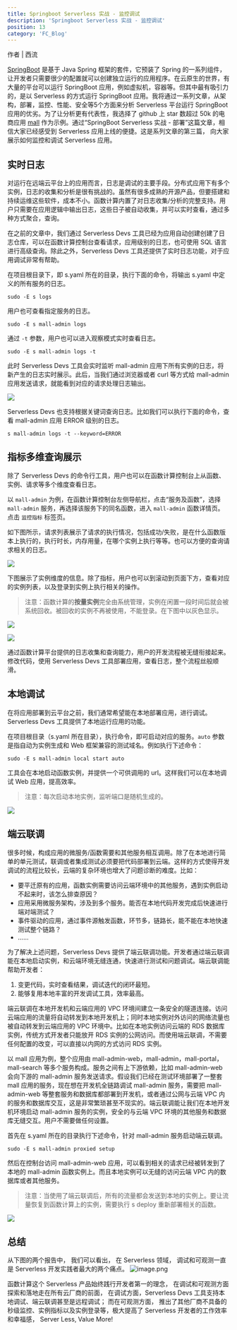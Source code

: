 ```yaml
---
title: Springboot Serverless 实战 - 监控调试
description: 'Springboot Serverless 实战 - 监控调试'
position: 13
category: 'FC_Blog'
---
```


作者 | 西流

[SpringBoot](https://spring.io/projects/spring-boot) 是基于 Java Spring 框架的套件，它预装了 Spring 的一系列组件，让开发者只需要很少的配置就可以创建独立运行的应用程序。在云原生的世界，有大量的平台可以运行 SpringBoot 应用，例如虚拟机，容器等。但其中最有吸引力的，是以 Serverless 的方式运行 SpringBoot 应用。我将通过一系列文章，从架构，部署，监控、性能、安全等5个方面来分析 Serverless 平台运行 SpringBoot 应用的优劣。为了让分析更有代表性，我选择了 github 上 star 数超过 50k 的电商应用 [mall](https://github.com/macrozheng/mall) 作为示例。通过“SpringBoot Serverless 实战 - 部署”这篇文章，相信大家已经感受到 Serverless 应用上线的便捷。这是系列文章的第三篇， 向大家展示如何监控和调试 Serverless 应用。

## 实时日志

对运行在远端云平台上的应用而言，日志是调试的主要手段。分布式应用下有多个实例，日志的收集和分析是很有挑战的。虽然有很多成熟的开源产品，但要搭建和持续运维这些软件，成本不小。函数计算内置了对日志收集/分析的完整支持。用户只需要在应用逻辑中输出日志，这些日子被自动收集，并可以实时查看，通过多种方式聚合，查询。

在之前的文章中，我们通过 Serverless Devs 工具已经为应用自动创建创建了日志仓库，可以在函数计算控制台查看请求，应用级别的日志，也可使用 SQL 语言进行高级查询。除此之外，Serverless Devs 工具还提供了实时日志功能，对于应用调试非常有帮助。

在项目根目录下，即 s.yaml 所在的目录，执行下面的命令，将输出 s.yaml 中定义的所有服务的日志。

```shell
sudo -E s logs
```

用户也可查看指定服务的日志。

```shell
sudo -E s mall-admin logs
```

通过 `-t` 参数，用户也可以进入观察模式实时查看日志。

```shell
sudo -E s mall-admin logs -t
```

此时 Serverless Devs 工具会实时监听 mall-admin 应用下所有实例的日志，将新产生的日志实时展示。此后，当我们通过浏览器或者 curl 等方式给 mall-admin 应用发送请求，就能看到对应的请求处理日志输出。

![](https://cdn.nlark.com/yuque/0/2021/png/995498/1636902168825-584ab822-90f1-4b53-b3c6-c167f14db272.png?x-oss-process=image%2Fresize%2Cw_1500%2Climit_0#crop=0&crop=0&crop=1&crop=1&id=AKRYr&originHeight=851&originWidth=1500&originalType=binary&ratio=1&rotation=0&showTitle=false&status=done&style=none&title=)

Serverless Devs 也支持根据关键词查询日志。比如我们可以执行下面的命令，查看 mall-admin 应用 ERROR 级别的日志。

```shell
s mall-admin logs -t --keyword=ERROR
```

## 指标多维查询展示

除了 Serverless Devs 的命令行工具，用户也可以在函数计算控制台上从函数、实例、请求等多个维度查看日志。

以 `mall-admin` 为例，在函数计算控制台左侧导航栏，点击“服务及函数”，选择 `mall-admin` 服务，再选择该服务下的同名函数，进入 `mall-admin` 函数详情页。点击 `监控指标` 标签页。

如下图所示，请求列表展示了请求的执行情况，包括成功/失败，是在什么函数版本上执行的，执行时长，内存用量，在哪个实例上执行等等。也可以方便的查询请求相关的日志。

![](https://cdn.nlark.com/yuque/0/2022/png/995498/1641026315260-f01f59ab-dbb3-4346-9600-358c29b66868.png?x-oss-process=image%2Fresize%2Cw_1500%2Climit_0#crop=0&crop=0&crop=1&crop=1&id=LdTLW&originHeight=743&originWidth=1500&originalType=binary&ratio=1&rotation=0&showTitle=false&status=done&style=none&title=)

下图展示了实例维度的信息。除了指标，用户也可以到滚动到页面下方，查看对应的实例列表，以及登录到实例上执行相关的操作。

> 注意：函数计算的**按量实例**完全由系统管理，实例在闲置一段时间后就会被系统回收。被回收的实例不再被使用，不能登录。在下图中以灰色显示。


![](https://cdn.nlark.com/yuque/0/2022/png/995498/1641026494907-77b9b463-2332-4624-99e2-921793f3a3c7.png?x-oss-process=image%2Fresize%2Cw_1500%2Climit_0#crop=0&crop=0&crop=1&crop=1&id=jPEzk&originHeight=724&originWidth=1500&originalType=binary&ratio=1&rotation=0&showTitle=false&status=done&style=none&title=)

![](https://cdn.nlark.com/yuque/0/2022/png/995498/1641026762445-f553cb44-f89b-4279-92e3-c632c3e67610.png?x-oss-process=image%2Fresize%2Cw_1500%2Climit_0#crop=0&crop=0&crop=1&crop=1&id=lfriT&originHeight=460&originWidth=1500&originalType=binary&ratio=1&rotation=0&showTitle=false&status=done&style=none&title=)

通过函数计算平台提供的日志收集和查询能力，用户的开发流程被无缝衔接起来。修改代码，使用 Serverless Devs 工具部署应用，查看日志，整个流程丝般顺滑。

## 本地调试

在将应用部署到云平台之前，我们通常希望能在本地部署应用，进行调试。Serverless Devs 工具提供了本地运行应用的功能。

在项目根目录（s.yaml 所在目录），执行命令，即可启动对应的服务。`auto` 参数是指自动为实例生成和 Web 框架兼容的测试域名。例如执行下述命令：

```shell
sudo -E s mall-admin local start auto
```

工具会在本地启动函数实例，并提供一个可供调用的 url。这样我们可以在本地调试 Web 应用，提高效率。

> 注意：每次启动本地实例，监听端口是随机生成的。


![](https://cdn.nlark.com/yuque/0/2022/png/995498/1641029390475-fbf466c4-b58c-4adc-94de-0380af550137.png#crop=0&crop=0&crop=1&crop=1&id=AlXlm&originHeight=446&originWidth=1892&originalType=binary&ratio=1&rotation=0&showTitle=false&status=done&style=none&title=)

## 端云联调

很多时候，构成应用的微服务/函数需要和其他服务相互调用。除了在本地进行简单的单元测试，联调或者集成测试必须要把代码部署到云端。这样的方式使得开发调试的流程比较长，云端的复杂环境也增大了问题诊断的难度。比如：

- 要平迁原有的应用，函数实例需要访问云端环境中的其他服务，遇到实例启动不起来时，该怎么排查原因？
- 应用采用微服务架构，涉及到多个服务。能否在本地代码开发完成后快速进行端对端测试？
- 事件驱动的应用，通过事件源触发函数，环节多，链路长，能不能在本地快速测试整个链路？
- ……

为了解决上述问题，Serverless Devs 提供了端云联调功能。开发者通过端云联调能在本地启动实例，和云端环境无缝连通，快速进行测试和问题调试。端云联调能帮助开发者：

1.  变更代码，实时查看结果，调试迭代的闭环最短。 
1.  能够复用本地丰富的开发调试工具，效率最高。 

端云联调在本地开发机和云端应用的 VPC 环境间建立一条安全的隧道连接。访问云端应用的流量将自动转发到本地开发机上；同时本地实例对外访问的网络流量也被自动转发到云端应用的 VPC 环境中。比如在本地实例访问云端的 RDS 数据库实例，传统方式开发者只能放开 RDS 实例的公网访问。而使用端云联调，不需要任何配置的改变，可以直接以内网的方式访问 RDS 实例。

以 mall 应用为例，整个应用由 mall-admin-web，mall-admin，mall-portal，mall-search 等多个服务构成。服务之间有上下游依赖，比如 mall-admin-web 会向下游的 mall-admin 服务发送请求。假设我们已经在测试环境部署了一整套 mall 应用的服务，现在想在开发机全链路调试 mall-admin 服务，需要把 mall-admin-web 等整套服务和数据库都部署到开发机，或者通过公网与云端 VPC 内的服务和数据库交互，这是非常繁琐甚至不现实的。端云联调能让我们在本地开发机环境启动 mall-admin 服务的实例，安全的与云端 VPC 环境的其他服务和数据库无缝交互。用户不需要做任何设置。

首先在 s.yaml 所在的目录执行下述命令，针对 mall-admin 服务启动端云联调。

```shell
sudo -E s mall-admin proxied setup
```

然后在控制台访问 mall-admin-web 应用，可以看到相关的请求已经被转发到了本地的 mall-admin 函数实例上。而且本地实例可以无缝的访问云端 VPC 内的数据库或者其他服务。

> 注意：当使用了端云联调后，所有的流量都会发送到本地的实例上。要让流量恢复到函数计算上的实例，需要执行 s deploy 重新部署相关的函数。


![](https://cdn.nlark.com/yuque/0/2022/png/995498/1641474522977-d38a09d8-2d1a-4c13-a7c1-c7e8c708dfb2.png?x-oss-process=image%2Fresize%2Cw_1500%2Climit_0#crop=0&crop=0&crop=1&crop=1&id=Na2rY&originHeight=933&originWidth=1500&originalType=binary&ratio=1&rotation=0&showTitle=false&status=done&style=none&title=)

## 总结
从下图的两个报告中， 我们可以看出， 在 Serverless 领域， 调试和可观测一直是 Serverless 开发实践者最大的两个痛点。
![image.png](https://img.alicdn.com/imgextra/i1/O1CN01s7Q4bc1QdaU7AOfBw_!!6000000001999-2-tps-2096-914.png)

函数计算这个  Serverless 产品始终践行开发者第一的理念， 在调试和可观测方面探索和落地走在所有云厂商的前面， 在调试方面，Serverless Devs 工具支持本地调试、端云联调甚至是远程调试； 而在可观测方面， 推出了其他厂商不具备的秒级监控、实例指标以及实例登录等，极大提高了 Serverless 开发者的工作效率和幸福感， Server Less, Value More!
